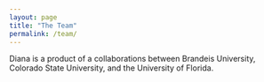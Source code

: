 ```yaml
---
layout: page
title: "The Team"
permalink: /team/
---
```


Diana is a product of a collaborations between Brandeis University, Colorado State University, and the University of Florida.
